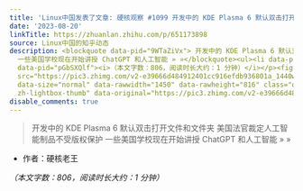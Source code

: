 ```yaml
---
title: 'Linux中国发表了文章: 硬核观察 #1099 开发中的 KDE Plasma 6 默认双击打开文件和文件夹'
date: '2023-08-20'
linkTitle: https://zhuanlan.zhihu.com/p/651173898
source: Linux中国的知乎动态
description: <blockquote data-pid="9WTaZiVx"> 开发中的 KDE Plasma 6 默认双击打开文件和文件夹 美国法官裁定人工智能制品不受版权保护
  一些美国学校现在开始讲授 ChatGPT 和人工智能 » »</blockquote><ul><li data-pid="0ekZZ_if">作者：硬核老王</li></ul><p
  data-pid="pGbSXQlf"><i>（本文字数：806，阅读时长大约：1 分钟）</i></p><figure data-size="normal"><img
  src="https://pic3.zhimg.com/v2-e39666d484912401cc916efdb936801a_1440w.jpg" data-caption=""
  data-size="normal" data-rawwidth="1450" data-rawheight="816" class="origin_image
  zh-lightbox-thumb" data-original="https://pic3.zhimg.com/v2-e39666d484 ...
disable_comments: true
---
```

<blockquote data-pid="9WTaZiVx"> 开发中的 KDE Plasma 6 默认双击打开文件和文件夹 美国法官裁定人工智能制品不受版权保护 一些美国学校现在开始讲授 ChatGPT 和人工智能 » »</blockquote><ul><li data-pid="0ekZZ_if">作者：硬核老王</li></ul><p data-pid="pGbSXQlf"><i>（本文字数：806，阅读时长大约：1 分钟）</i></p><figure data-size="normal"><img src="https://pic3.zhimg.com/v2-e39666d484912401cc916efdb936801a_1440w.jpg" data-caption="" data-size="normal" data-rawwidth="1450" data-rawheight="816" class="origin_image zh-lightbox-thumb" data-original="https://pic3.zhimg.com/v2-e39666d484 ...